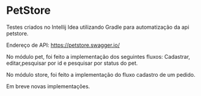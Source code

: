 # PetStore
Testes criados no Intellij Idea utilizando Gradle para automatização da api petstore.

Endereço de API: https://petstore.swagger.io/

No módulo pet, foi feito a implementação dos seguintes fluxos: Cadastrar, editar,pesquisar por id e pesquisar por status do pet.

No módulo store, foi feito a implementação do fluxo cadastro de um pedido.

Em breve novas implementações.
